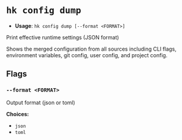 # `hk config dump`

- **Usage**: `hk config dump [--format <FORMAT>]`

Print effective runtime settings (JSON format)

Shows the merged configuration from all sources including CLI flags, environment variables, git config, user config, and project config.

## Flags

### `--format <FORMAT>`

Output format (json or toml)

**Choices:**

- `json`
- `toml`
